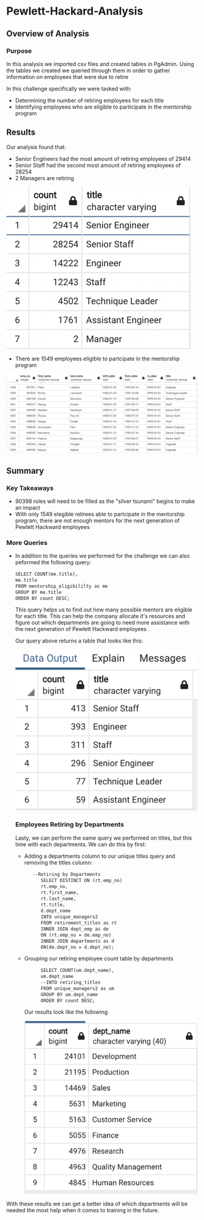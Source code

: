# Pewlett-Hackard-Analysis

## Overview of Analysis 
### Purpose 
In this analysis we imported csv files and created tables in PgAdmin. 
Using the tables we created we queried through them in order to gather information on employees that were due to retire  

In this challenge specifically we were tasked with:
- Determining the number of retiring employees for each title
- Identifying employees who are eligible to participate in the mentorship program 

## Results 
Our analysis found that:
- Senior Engineers had the most amount of retiring employees of 29414
- Senior Staff had the second most amount of retiring employees of 28254
- 2 Managers are retiring 

![title_count](https://github.com/Cmarescot/Pewlett-Hackard-Analysis/blob/main/tables/title_count.png)

- There are 1549 employees eligible to partcipate in the mentorship program  

![eligibility](https://github.com/Cmarescot/Pewlett-Hackard-Analysis/blob/main/tables/eligibility.png)

## Summary 
### Key Takeaways
- 90398 roles will need to be filled as the "silver tsunami" begins to make an impact 
- With only 1549 elegible retirees able to partcipate in the mentorship program, there are not enough mentors for the next generation of Pewlett Hackward employees
### More Queries
- In addition to the queries we performed for the challenge we can also peformed the following query:
      
      SELECT COUNT(me.title), 
      me.title
      FROM mentorship_eligibililty as me
      GROUP BY me.title 
      ORDER BY count DESC;
      
  This query helps us to find out how many possible mentors are eligible for each title. This can help the company allocate it's resources and figure out which departments are going to need more assistance with the next generation of Pewlett Hackward employees .
  
  Our query above returns a table that looks like this:
  
  ![mentors_per_title](https://github.com/Cmarescot/Pewlett-Hackard-Analysis/blob/main/tables/mentors_per_title.png)
  
  ### Employees Retiring by Departments 
  Lasty, we can perform the same query we performed on titles, but this time with each departments. We can do this by first: 
  - Adding a departments column to our unique titles query and removing the titles column:
           
           --Retiring by Departments  
              SELECT DISTINCT ON (rt.emp_no)
              rt.emp_no,
              rt.first_name,
              rt.last_name,
              rt.title,
              d.dept_name
              INTO unique_managers2
              FROM retirement_titles as rt
              INNER JOIN dept_emp as de
              ON (rt.emp_no = de.emp_no)
              INNER JOIN departments as d
              ON(de.dept_no = d.dept_no);
  - Grouping our retiring employee count table by departments 
              
              SELECT COUNT(um.dept_name), 
              um.dept_name
              --INTO retiring_titles
              FROM unique_managers2 as um
              GROUP BY um.dept_name 
              ORDER BY count DESC;
    Our results look like the following 
    
    ![count_by_departments](https://github.com/Cmarescot/Pewlett-Hackard-Analysis/blob/main/tables/count_by_departments.png)
    
With these results we can get a better idea of which departments will be needed the most help when it comes to training in the future. 
